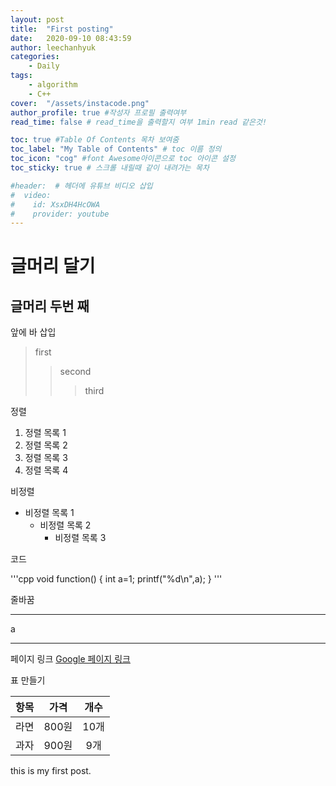 ```yaml
---
layout: post
title:  "First posting"
date:   2020-09-10 08:43:59
author: leechanhyuk
categories:
    - Daily
tags:	
    - algorithm
    - C++
cover:  "/assets/instacode.png"
author_profile: true #작성자 프로필 출력여부
read_time: false # read_time을 출력할지 여부 1min read 같은것!

toc: true #Table Of Contents 목차 보여줌
toc_label: "My Table of Contents" # toc 이름 정의
toc_icon: "cog" #font Awesome아이콘으로 toc 아이콘 설정
toc_sticky: true # 스크롤 내릴때 같이 내려가는 목차

#header:  # 헤더에 유튜브 비디오 삽입
#  video:
#    id: XsxDH4HcOWA
#    provider: youtube
---
```

# 글머리 달기
## 글머리 두번 째

앞에 바 삽입
> first
>> second
>>> third

정렬

1. 정렬 목록 1
2. 정렬 목록 2
3. 정렬 목록 3
4. 정렬 목록 4

비정렬

* 비정렬 목록 1
  * 비정렬 목록 2
    * 비정렬 목록 3

코드

'''cpp
void function()
{
    int a=1;
    printf("%d\n",a);
}
'''

줄바꿈

- - -
a
- - -


페이지 링크
[Google 페이지 링크](https://google.com)

표 만들기

| 항목 | 가격 | 개수|
|:---:|:----:|:---:|
| 라면 | 800원 | 10개|
| 과자 | 900원 | 9개|


this is my first post.

